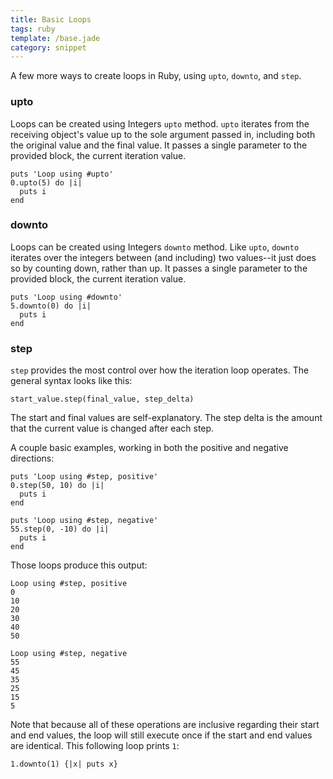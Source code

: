```yaml
---
title: Basic Loops
tags: ruby
template: /base.jade
category: snippet
---
```


A few more ways to create loops in Ruby, using `upto`, `downto`, and `step`.

### upto

Loops can be created using Integers `upto` method. `upto` iterates from the receiving object's value up to the sole argument passed in, including both the original value and the final value. It passes a single parameter to the provided block, the current iteration value.

```
puts 'Loop using #upto'
0.upto(5) do |i|
  puts i
end
```

### downto

Loops can be created using Integers `downto` method. Like `upto`, `downto` iterates over the integers between (and including) two values--it just does so by counting down, rather than up. It passes a single parameter to the provided block, the current iteration value.

```
puts 'Loop using #downto'
5.downto(0) do |i|
  puts i
end
```

### step

`step` provides the most control over how the iteration loop operates. The general syntax looks like this:

```
start_value.step(final_value, step_delta)
```

The start and final values are self-explanatory. The step delta is the amount that the current value is changed after each step.

A couple basic examples, working in both the positive and negative directions:

```
puts 'Loop using #step, positive'
0.step(50, 10) do |i|
  puts i
end

puts 'Loop using #step, negative'
55.step(0, -10) do |i|
  puts i
end
```

Those loops produce this output:

```
Loop using #step, positive
0
10
20
30
40
50

Loop using #step, negative
55
45
35
25
15
5
```


Note that because all of these operations are inclusive regarding their start and end values, the loop will still execute once if the start and end values are identical. This following loop prints `1`:

```
1.downto(1) {|x| puts x}
```
